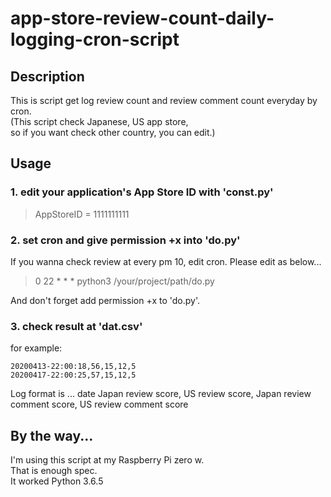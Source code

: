 # app-store-review-count-daily-logging-cron-script

## Description
This is script get log review count and review comment count everyday by cron.  
(This script check Japanese, US app store,  
so if you want check other country, you can edit.)  

## Usage
### 1. edit your application's App Store ID with 'const.py'
> AppStoreID = 1111111111

### 2. set cron and give permission +x into 'do.py'
If you wanna check review at every pm 10, edit cron.
Please edit as below...
> 0 22 * * * python3 /your/project/path/do.py

And don't forget add permission +x to 'do.py'.

### 3. check result at 'dat.csv'  
for example:

```20200412-22:00:20,56,14,12,5
20200413-22:00:18,56,15,12,5
20200417-22:00:25,57,15,12,5
```
Log format is ... date Japan review score, US review score, Japan review comment score, US review comment score

## By the way...
I'm using this script at my Raspberry Pi zero w.  
That is enough spec.  
It worked Python 3.6.5

